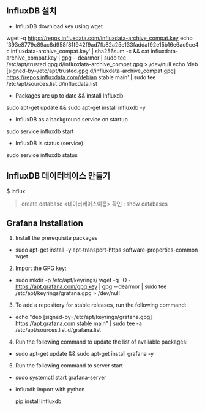 
## InfluxDB 설치

- InfluxDB download key using wget
  
wget -q https://repos.influxdata.com/influxdata-archive_compat.key
echo '393e8779c89ac8d958f81f942f9ad7fb82a25e133faddaf92e15b16e6ac9ce4c influxdata-archive_compat.key' | sha256sum -c && cat influxdata-archive_compat.key | gpg --dearmor | sudo tee /etc/apt/trusted.gpg.d/influxdata-archive_compat.gpg > /dev/null
echo 'deb [signed-by=/etc/apt/trusted.gpg.d/influxdata-archive_compat.gpg] https://repos.influxdata.com/debian stable main' | sudo tee /etc/apt/sources.list.d/influxdata.list

- Packages are up to date && install Influxdb
  
sudo apt-get update && sudo apt-get install influxdb -y

- InfluxDB as a background service on startup
  
sudo service influxdb start

- InfluxDB is status (service)
  
sudo service influxdb status

## InfluxDB 데이터베이스 만들기
$ influx

>create database <데이터베이스이름>
확인 : show databases

## Grafana Installation
1. Install the prerequisite packages
- sudo apt-get install -y apt-transport-https software-properties-common wget
  
2. Import the GPG key:
- sudo mkdir -p /etc/apt/keyrings/
wget -q -O - https://apt.grafana.com/gpg.key | gpg --dearmor | sudo tee /etc/apt/keyrings/grafana.gpg > /dev/null

3. To add a repository for stable releases, run the following command:
- echo "deb [signed-by=/etc/apt/keyrings/grafana.gpg] https://apt.grafana.com stable main" | sudo tee -a /etc/apt/sources.list.d/grafana.list
  
4. Run the following command to update the list of available packages:
- sudo apt-get update && sudo apt-get install grafana -y

5. Run the following command to server start
- sudo systemctl start grafana-server

- influxdb import with python
  
  pip install influxdb
